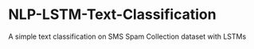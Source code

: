 # NLP-LSTM-Text-Classification

A simple text classification on SMS Spam Collection dataset with LSTMs

